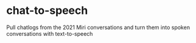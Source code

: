 # chat-to-speech
Pull chatlogs from the 2021 Miri conversations and turn them into spoken conversations with text-to-speech
